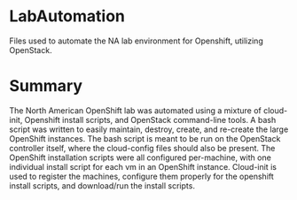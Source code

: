 LabAutomation
=============

Files used to automate the NA lab environment for Openshift, utilizing OpenStack.

Summary
=============
The North American OpenShift lab was automated using a mixture of cloud-init, Openshift install scripts, and OpenStack command-line tools. A bash script was written to easily maintain, destroy, create, and re-create the large OpenShift instances. The bash script is meant to be run on the OpenStack controller itself, where the cloud-config files should also be present. The OpenShift installation scripts were all configured per-machine, with one individual install script for each vm in an OpenShift instance. Cloud-init is used to register the machines, configure them properly for the openshift install scripts, and download/run the install scripts.

 

